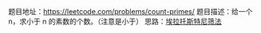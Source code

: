 题目地址：https://leetcode.com/problems/count-primes/
题目描述：给一个 n，求小于 n 的素数的个数。（注意是小于）
思路：[埃拉托斯特尼筛法](http://baike.baidu.com/link?url=QlGEeEZw3Fb01Yvix5RAeLEZ3O6dLW3-cnhMezLeKeVMBjZxA13H1zpWNB6QwaasSjaClUa0k3CJypW4vSEqT_)

